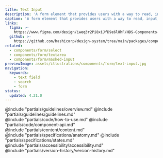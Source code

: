 ```yaml
---
title: Text Input
description: 'A form element that provides users with a way to read, input, or edit data.'
caption: 'A form element that provides users with a way to read, input, or edit data.'
links:
  figma: >-
    https://www.figma.com/design/iweq3r2Pi8xiJfD9e6lOhF/HDS-Components-v2.0?node-id=67406-107808&t=w8xQlWxzH7bwXLe2-1
  github: >-
    https://github.com/hashicorp/design-system/tree/main/packages/components/src/components/hds/form/text-input
related:
  - components/form/select
  - components/form/textarea
  - components/form/masked-input
previewImage: assets/illustrations/components/form/text-input.jpg
navigation:
  keywords:
    - text field
    - search
    - form
status:
  updated: 4.21.0
---
```


<section data-tab="Guidelines">
  @include "partials/guidelines/overview.md"
  @include "partials/guidelines/guidelines.md"
</section>

<section data-tab="Code">
  @include "partials/code/how-to-use.md"
  @include "partials/code/component-api.md"
</section>

<section data-tab="Content">
  @include "partials/content/content.md"
</section>

<section data-tab="Specifications">
  @include "partials/specifications/anatomy.md"
  @include "partials/specifications/states.md"
</section>

<section data-tab="Accessibility">
  @include "partials/accessibility/accessibility.md"
</section>

<section data-tab="Version history">
  @include "partials/version-history/version-history.md"
</section>
